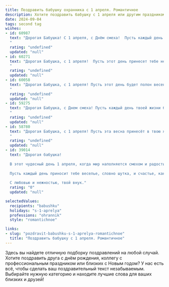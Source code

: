 ```yaml
---
title: Поздравить бабушку охранника с 1 апреля. Романтичное
description: Хотите поздравить бабушку с 1 апреля или другим праздником? Наш ИИ создаст незабываемое поздравление, а вы обязательно выделитесь среди других.  
date: 2024-09-04
tags: second tag
wishes:
- id: 60987
  text: "Дорогая Бабушка! С 1 апреля, с Днём смеха!  Пусть каждый день твоей жизни, как смешной анекдот, станет добрым, весёлым и полным радости! Твой внук, твой охранник, всегда рядом, чтобы защитить тебя от всех печалей.
  "
  rating: "undefined"
  updated: "null"
- id: 60271
  text: "Дорогая Бабушка, с 1 апреля!  Пусть этот день принесет тебе не только улыбки и веселье, но и  чувство защищенности, как от надежного охранника, которого ты сама и выбрала - своей мудрости и любви.
  "
  rating: "undefined"
  updated: "null"
- id: 60058
  text: "Дорогая Бабушка, с 1 апреля! Пусть этот день будет полон весенних цветов, радостных улыбок и приятных сюрпризов. Ты - наш надежный защитник, хранитель семейного очага и настоящая героиня. Желаю тебе крепкого здоровья, благополучия и бесконечной любви.
  "
  rating: "undefined"
  updated: "null"
- id: 59275
  text: "Дорогая Бабушка, с Днем смеха! Пусть каждый день твоей жизни будет наполнен радостью и любовью, как  тебе это удается делать с нашей безопасностью.  Ты - наш главный охранник, и не только от беды, но и от хандры. Пусть же улыбка никогда не сходит с твоего лица, а сердце всегда будет  спокойно и тепло.
  "
  rating: "undefined"
  updated: "null"
- id: 58780
  text: "Дорогая Бабушка, с 1 апреля! Пусть эта весна принесёт в твою жизнь больше света, радости и поводов для улыбки. Твоя сила и мудрость – настоящая защита, как щит от любых невзгод. Спасибо, что ты всегда рядом, как надежный охранник нашего счастья. С любовью и благодарностью!
  "
  rating: "undefined"
  updated: "null"
- id: 39014
  text: "Дорогая бабушка!
  
  В этот чудесный день 1 апреля, когда мир наполняется смехом и радостью, хочу поздравить тебя с праздником! Как охранник нашего семейного счастья, ты всегда бережно охраняешь тепло и уют, наполняя наши сердца любовью.
  
  Пусть каждый день приносит тебе веселье, словно шутка, и счастье, как яркое весеннее солнышко. Спасибо за твою мудрость и заботу, которыми ты щедро делишься с нами. Пусть в жизни будет больше легкости и улыбок, а наши теплыми воспоминаниями всегда согревают тебя.
  
  С любовью и нежностью, твой внук."
  rating: "0"
  updated: "null"

selectedValues:
  recipients: "babushku"
  holidays: "s-1-aprelya"
  professions: "ohrannik"
  style: "romantichnoe"

links:
- slug: "pozdravit-babushku-s-1-aprelya-romantichnoe"
  title: "Поздравить бабушку с 1 апреля. Романтичное"
---
```


Здесь вы найдете отличную подборку поздравлений на любой случай. 
Хотите поздравить друга с днём рождения, коллегу с профессиональным праздником или близких с Новым годом? У нас есть всё, чтобы сделать ваш поздравительный текст незабываемым. Выбирайте нужную категорию и находите лучшие слова для ваших близких и друзей!
